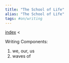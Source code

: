 ```yaml
---
title: "The School of Life"
alias: "The School of Life"
tags: #on/writing 
---
```


[index](_index.md) <

Writing Components:
1. we, our, us
2. waves of 